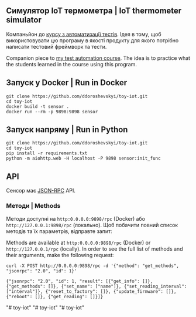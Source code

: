 ## Симулятор IoT термометра | IoT thermometer simulator
Компаньйон до [курсу з автоматизації тестів](https://github.com/ddoroshevskyi/test-automation-roadmap).
Ідея в тому, щоб використовувати цю програму в якості продукту для якого потрібно написати тестовий фреймворк та тести.

Companion piece to [my test automation course](https://github.com/ddoroshevskyi/test-automation-roadmap).
The idea is to practice what the students learned in the course using this program.

## Запуск у Docker | Run in Docker
```
git clone https://github.com/ddoroshevskyi/toy-iot.git
cd toy-iot
docker build -t sensor .
docker run --rm -p 9898:9898 sensor
```

## Запуск напряму | Run in Python
```
git clone https://github.com/ddoroshevskyi/toy-iot.git
cd toy-iot
pip install -r requirements.txt
python -m aiohttp.web -H localhost -P 9898 sensor:init_func
```

## API
Сенсор має [JSON-RPC](https://www.jsonrpc.org/specification) API.

### Методи | Methods
Методи доступні на `http:0.0.0.0:9898/rpc` (Docker) або `http://127.0.0.1:9898/rpc` (локально). Щоб побачити повний список методів та їх параметрів, відправте запит:

Methods are available at `http:0.0.0.0:9898/rpc` (Docker) or `http://127.0.0.1/rpc` (locally). In order to see the full list of methods and their arguments, make the following request:
```
curl -X POST http://0.0.0.0:9898/rpc -d '{"method": "get_methods", "jsonrpc": "2.0", "id": 1}'

{"jsonrpc": "2.0", "id": 1, "result": [{"get_info": []}, {"get_methods": []}, {"set_name": ["name"]}, {"set_reading_interval": ["interval"]}, {"reset_to_factory": []}, {"update_firmware": []}, {"reboot": []}, {"get_reading": []}]}
```
"# toy-iot" 
"# toy-iot" 
"# toy-iot" 
